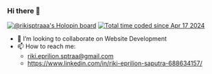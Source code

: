### Hi there 👋

[![@rikisptraaa's Holopin board](https://holopin.me/rikisptraaa)](https://holopin.io/@rikisptraaa)
<a href="https://wakatime.com/@018ee98c-3ee8-4069-b542-b9eb90c8ed53"><img src="https://wakatime.com/badge/user/018ee98c-3ee8-4069-b542-b9eb90c8ed53.svg" alt="Total time coded since Apr 17 2024" /></a>
- 👯 I’m looking to collaborate on Website Development
- 📫 How to reach me: 
  - riki.eprilion.sptraa@gmail.com
  - https://www.linkedin.com/in/riki-eprilion-saputra-688634157/

